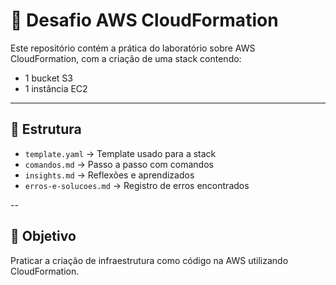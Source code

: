 # 🚀 Desafio AWS CloudFormation


Este repositório contém a prática do laboratório sobre AWS CloudFormation, com a criação de uma stack contendo:
- 1 bucket S3
- 1 instância EC2

---

## 📁 Estrutura

- `template.yaml` → Template usado para a stack
- `comandos.md` → Passo a passo com comandos
- `insights.md` → Reflexões e aprendizados
- `erros-e-solucoes.md` → Registro de erros encontrados

--

## 🎯 Objetivo
Praticar a criação de infraestrutura como código na AWS utilizando CloudFormation.
